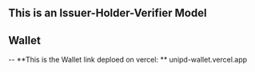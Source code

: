 ## This is an Issuer-Holder-Verifier Model

## Wallet
-- **This is the Wallet link deploed on vercel: ** unipd-wallet.vercel.app
